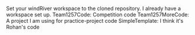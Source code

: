 Set your windRiver workspace to the cloned repository. I already have a workspace set up. 
Team1257Code: Competition code
Team1257MoreCode: A project I am using for practice-project code
SimpleTemplate: I think it's Rohan's code
